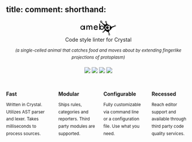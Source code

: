 title:
comment:
  shorthand: 
---

<p align="center">
  <img height="40" src="gallery/logo.png"> <br>
  Code style linter for Crystal <br>
  <p align="center">
    <sup>
      <i> (a single-celled animal that catches food and moves about by extending fingerlike projections of protoplasm) </i>
    </sup>
  </p>
  <p align="center">
    <a class='badge' href="https://github.com/crystal-ameba/ameba/actions/workflows/ci.yml"><img src="https://github.com/crystal-ameba/ameba/actions/workflows/ci.yml/badge.svg"></a>
    <a class='badge' href="https://github.com/crystal-ameba/ameba/releases"><img src="https://img.shields.io/github/release/crystal-ameba/ameba.svg?maxAge=360"></a>
    <a class='badge' href="https://github.com/crystal-ameba/ameba/blob/master/LICENSE"><img src="https://img.shields.io/github/license/crystal-ameba/ameba.svg"></a>
    <a class='badge' href="https://gitter.im/veelenga/ameba?utm_source=badge&utm_medium=badge&utm_campaign=pr-badge"><img src="https://badges.gitter.im/veelenga/ameba.svg"></a>
  </p>
</p>

<br>

<div class="columns is-multiline is-mobile">
  <div class="column is-half-mobile">
    <p><b>Fast</b></p>
    <sup>
      Written in Crystal. Utilizes AST parser and lexer. Takes milliseconds to process sources.
    </sup>
  </div>
  <div class="column is-half-mobile">
    <p><b>Modular</b></p>
    <sup>
      Ships rules, categories and reporters. Third party modules are supported.
    </sup>
  </div>
  <div class="column is-half-mobile">
    <p><b>Configurable</b></p>
    <sup>
      Fully customizable via command line or a configuration file. Use what you need.
    </sup>
  </div>
  <div class="column is-half-mobile">
    <p><b>Recessed</b></p>
    <sup>
      Reach editor support and available through third party code quality services.
    </sup>
  </div>
</div>
